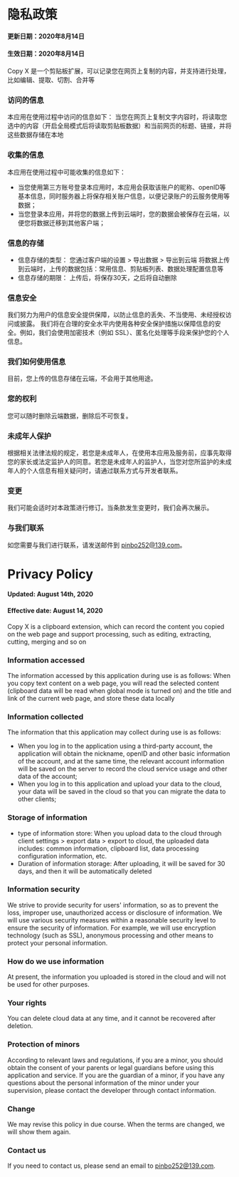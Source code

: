 # 隐私政策
#### 更新日期：2020年8月14日
#### 生效日期：2020年8月14日
Copy X 是一个剪贴板扩展，可以记录您在网页上复制的内容，并支持进行处理，比如编辑、提取、切割、合并等

### 访问的信息
本应用在使用过程中访问的信息如下：
当您在网页上复制文字内容时，将读取您选中的内容（开启全局模式后将读取剪贴板数据）和当前网页的标题、链接，并将这些数据存储在本地

### 收集的信息
本应用在使用过程中可能收集的信息如下：
- 当您使用第三方账号登录本应用时，本应用会获取该账户的昵称、openID等基本信息，同时服务器上将保存相关账户信息，以便记录账户的云服务使用等数据；
- 当您登录本应用，并将您的数据上传到云端时，您的数据会被保存在云端，以便您将数据迁移到其他客户端；

### 信息的存储
- 信息存储的类型：
您通过客户端的设置 > 导出数据 > 导出到云端 将数据上传到云端时，上传的数据包括：常用信息、剪贴板列表、数据处理配置信息等
- 信息存储的期限：
上传后，将保存30天，之后将自动删除

### 信息安全
我们努力为用户的信息安全提供保障，以防止信息的丢失、不当使用、未经授权访问或披露。
我们将在合理的安全水平内使用各种安全保护措施以保障信息的安全。例如，我们会使用加密技术（例如 SSL）、匿名化处理等手段来保护您的个人信息。

### 我们如何使用信息
目前，您上传的信息存储在云端，不会用于其他用途。

### 您的权利
您可以随时删除云端数据，删除后不可恢复。

### 未成年人保护
根据相关法律法规的规定，若您是未成年人，在使用本应用及服务前，应事先取得您的家长或法定监护人的同意。若您是未成年人的监护人，当您对您所监护的未成年人的个人信息有相关疑问时，请通过联系方式与开发者联系。

### 变更
我们可能会适时对本政策进行修订。当条款发生变更时，我们会再次展示。

### 与我们联系
如您需要与我们进行联系，请发送邮件到 pinbo252@139.com。


# Privacy Policy
#### Updated: August 14th, 2020
#### Effective date: August 14, 2020
Copy X is a clipboard extension, which can record the content you copied on the web page and support processing, such as editing, extracting, cutting, merging and so on

### Information accessed
The information accessed by this application during use is as follows:
When you copy text content on a web page, you will read the selected content (clipboard data will be read when global mode is turned on) and the title and link of the current web page, and store these data locally

### Information collected
The information that this application may collect during use is as follows:
- When you log in to the application using a third-party account, the application will obtain the nickname, openID and other basic information of the account, and at the same time, the relevant account information will be saved on the server to record the cloud service usage and other data of the account;
- When you log in to this application and upload your data to the cloud, your data will be saved in the cloud so that you can migrate the data to other clients;

### Storage of information
- type of information store:
When you upload data to the cloud through client settings > export data > export to cloud, the uploaded data includes: common information, clipboard list, data processing configuration information, etc.
- Duration of information storage:
After uploading, it will be saved for 30 days, and then it will be automatically deleted

### Information security
We strive to provide security for users' information, so as to prevent the loss, improper use, unauthorized access or disclosure of information.
We will use various security measures within a reasonable security level to ensure the security of information. For example, we will use encryption technology (such as SSL), anonymous processing and other means to protect your personal information.

### How do we use information
At present, the information you uploaded is stored in the cloud and will not be used for other purposes.

### Your rights
You can delete cloud data at any time, and it cannot be recovered after deletion.

### Protection of minors
According to relevant laws and regulations, if you are a minor, you should obtain the consent of your parents or legal guardians before using this application and service. If you are the guardian of a minor, if you have any questions about the personal information of the minor under your supervision, please contact the developer through contact information.

### Change
We may revise this policy in due course. When the terms are changed, we will show them again.

### Contact us
If you need to contact us, please send an email to pinbo252@139.com.
